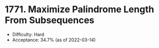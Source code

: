# 1771. Maximize Palindrome Length From Subsequences
- Difficulty: Hard
- Acceptance: 34.7% (as of 2022-03-14)
